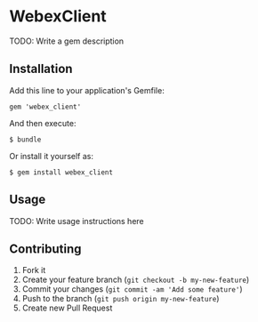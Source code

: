 # WebexClient

TODO: Write a gem description

## Installation

Add this line to your application's Gemfile:

    gem 'webex_client'

And then execute:

    $ bundle

Or install it yourself as:

    $ gem install webex_client

## Usage

TODO: Write usage instructions here

## Contributing

1. Fork it
2. Create your feature branch (`git checkout -b my-new-feature`)
3. Commit your changes (`git commit -am 'Add some feature'`)
4. Push to the branch (`git push origin my-new-feature`)
5. Create new Pull Request
